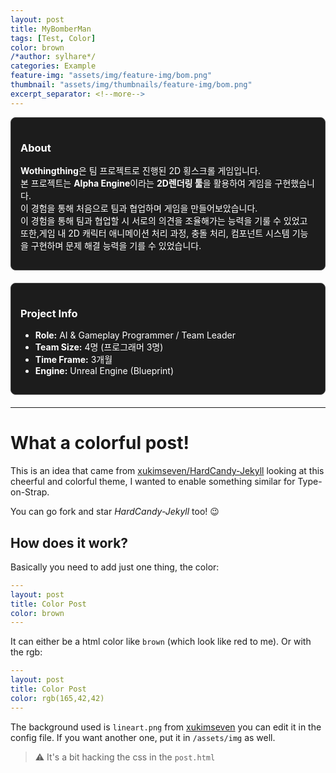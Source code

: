 ```yaml
---
layout: post
title: MyBomberMan
tags: [Test, Color]
color: brown
/*author: sylhare*/
categories: Example
feature-img: "assets/img/feature-img/bom.png"
thumbnail: "assets/img/thumbnails/feature-img/bom.png"
excerpt_separator: <!--more-->
---
```


<div style="display: flex; gap: 20px; flex-wrap: wrap; margin-bottom: 20px;">
  <div style="flex: 1; min-width: 250px; border: 1px solid #444; border-radius: 8px; padding: 15px; background-color: #1c1c1c; color: #fff;">
    <h3>About</h3>
    <p>
      <strong>Wothingthing</strong>은 팀 프로젝트로 진행된 2D 횡스크롤 게임입니다.<br>
      본 프로젝트는 <strong>Alpha Engine</strong>이라는 <strong>2D렌더링 툴</strong>을 활용하여 게임을 구현했습니다.<br>
      이 경험을 통해 처음으로 팀과 협업하며 게임을 만들어보았습니다. 
	  <br>이 경험을 통해 팀과 협업할 시 서로의 의견을 조율해가는 능력을 기룰 수 있었고
	  또한,게임 내 2D 캐릭터 애니메이션 처리 과정, 충돌 처리, 컴포넌트 시스템 기능을 구현하며 문제 해결 능력을 기를 수 있었습니다.
	  <br>      
    </p>
  </div>

  <div style="flex: 1; min-width: 250px; border: 1px solid #444; border-radius: 8px; padding: 15px; background-color: #1c1c1c; color: #fff;">
    <h3>Project Info</h3>
    <ul>
      <li><strong>Role:</strong> AI & Gameplay Programmer / Team Leader</li>
      <li><strong>Team Size:</strong> 4명 (프로그래머 3명)</li>
      <li><strong>Time Frame:</strong> 3개월</li>
      <li><strong>Engine:</strong> Unreal Engine (Blueprint)</li>
    </ul>
  </div>
</div>

---


# What a colorful post!

This is an idea that came from [xukimseven/HardCandy-Jekyll](https://github.com/xukimseven/HardCandy-Jekyll) 
looking at this cheerful and colorful theme, I wanted to enable something similar for Type-on-Strap.

You can go fork and star _HardCandy-Jekyll_ too! 😉

<!--more-->

## How does it work?

Basically you need to add just one thing, the color:

```yml
---
layout: post
title: Color Post
color: brown
---
```

It can either be a html color like `brown` (which look like red to me). Or with the rgb:

```yml
---
layout: post
title: Color Post
color: rgb(165,42,42)
---
```

The background used is `lineart.png` from [xukimseven](https://github.com/xukimseven) you can edit it in the config file. 
If you want another one, put it in `/assets/img` as well. 

> ⚠️ It's a bit hacking the css in the `post.html`

